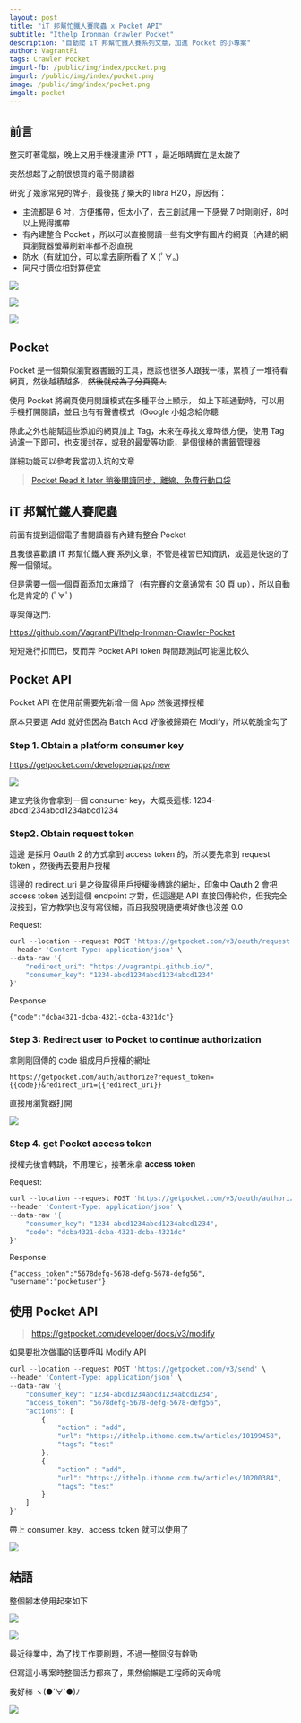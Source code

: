 ```yaml
---
layout: post
title: "iT 邦幫忙鐵人賽爬蟲 x Pocket API"
subtitle: "Ithelp Ironman Crawler Pocket"
description: "自動爬 iT 邦幫忙鐵人賽系列文章，加進 Pocket 的小專案"
author: VagrantPi
tags: Crawler Pocket
imgurl-fb: /public/img/index/pocket.png
imgurl: /public/img/index/pocket.png
image: /public/img/index/pocket.png
imgalt: pocket 
---
```


## 前言

整天盯著電腦，晚上又用手機漫畫滑 PTT ，最近眼睛實在是太酸了

突然想起了之前很想買的電子閱讀器

研究了幾家常見的牌子，最後挑了樂天的 libra H2O，原因有：

- 主流都是 6 吋，方便攜帶，但太小了，去三創試用一下感覺 7 吋剛剛好，8吋以上覺得攜帶
- 有內建整合 Pocket ，所以可以直接閱讀一些有文字有圖片的網頁（內建的網頁瀏覽器螢幕刷新率都不忍直視
- 防水（有就加分，可以拿去廁所看了 X (ﾟ∀。)
- 同尺寸價位相對算便宜

![](/public/img/post/ithone-pocket/img4.jpg)

![](/public/img/post/ithone-pocket/img3.jpg)

![](/public/img/post/ithone-pocket/img2.jpg)

## Pocket

Pocket 是一個類似瀏覽器書籤的工具，應該也很多人跟我一樣，累積了一堆待看網頁，然後越積越多，~~然後就成為了分頁魔人~~

使用 Pocket 將網頁使用閱讀模式在多種平台上顯示， 如上下班通勤時，可以用手機打開閱讀，並且也有有聲書模式（Google 小姐念給你聽

除此之外也能幫這些添加的網頁加上 Tag，未來在尋找文章時很方便，使用 Tag 過濾一下即可，也支援封存，或我的最愛等功能，是個很棒的書籤管理器

詳細功能可以參考我當初入坑的文章

> [Pocket Read it later 稍後閱讀同步、離線、免費行動口袋](https://www.playpcesor.com/2012/04/pocket-read-it-later.html)

## iT 邦幫忙鐵人賽爬蟲

前面有提到這個電子書閱讀器有內建有整合 Pocket

且我很喜歡讀 iT 邦幫忙鐵人賽 系列文章，不管是複習已知資訊，或這是快速的了解一個領域。

但是需要一個一個頁面添加太麻煩了（有完賽的文章通常有 30 頁 up），所以自動化是肯定的 (ﾟ∀ﾟ)

專案傳送門:

https://github.com/VagrantPi/Ithelp-Ironman-Crawler-Pocket

短短幾行扣而已，反而弄 Pocket API token 時間跟測試可能還比較久

## Pocket API

Pocket API 在使用前需要先新增一個 App 然後選擇授權

原本只要選 Add 就好但因為 Batch Add 好像被歸類在 Modify，所以乾脆全勾了 

### Step 1. Obtain a platform consumer key

https://getpocket.com/developer/apps/new

![](/public/img/post/ithone-pocket/create.png)

建立完後你會拿到一個 consumer key，大概長這樣: 1234-abcd1234abcd1234abcd1234

### Step2. Obtain request token

這邊 是採用 Oauth 2 的方式拿到 access token 的，所以要先拿到 request token ，然後再去要用戶授權

這邊的 redirect_uri 是之後取得用戶授權後轉跳的網址，印象中 Oauth 2 會把 access token 送到這個 endpoint 才對，但這邊是 API 直接回傳給你，但我完全沒接到，官方教學也沒有寫很細，而且我發現隨便填好像也沒差 0.0

Request:

```javascript
curl --location --request POST 'https://getpocket.com/v3/oauth/request' \
--header 'Content-Type: application/json' \
--data-raw '{
    "redirect_uri": "https://vagrantpi.github.io/",
    "consumer_key": "1234-abcd1234abcd1234abcd1234"
}'
```

Response:

```
{"code":"dcba4321-dcba-4321-dcba-4321dc"}
```

### Step 3: Redirect user to Pocket to continue authorization

拿剛剛回傳的 code 組成用戶授權的網址

```
https://getpocket.com/auth/authorize?request_token={{code}}&redirect_uri={{redirect_uri}}
```

直接用瀏覽器打開

![](/public/img/post/ithone-pocket/oauth.png)

### Step 4. get Pocket access token

授權完後會轉跳，不用理它，接著來拿 **access token**

Request:

```javascript
curl --location --request POST 'https://getpocket.com/v3/oauth/authorize' \
--header 'Content-Type: application/json' \
--data-raw '{
    "consumer_key": "1234-abcd1234abcd1234abcd1234",
    "code": "dcba4321-dcba-4321-dcba-4321dc"
}'
```

Response:

```
{"access_token":"5678defg-5678-defg-5678-defg56",
"username":"pocketuser"}
```

## 使用 Pocket API

> https://getpocket.com/developer/docs/v3/modify

如果要批次做事的話要呼叫 Modify API

```javascript
curl --location --request POST 'https://getpocket.com/v3/send' \
--header 'Content-Type: application/json' \
--data-raw '{
    "consumer_key": "1234-abcd1234abcd1234abcd1234",
    "access_token": "5678defg-5678-defg-5678-defg56",
    "actions": [
        {
            "action" : "add",
            "url": "https://ithelp.ithome.com.tw/articles/10199458",
            "tags": "test"
        },
        {
            "action" : "add",
            "url": "https://ithelp.ithome.com.tw/articles/10200384",
            "tags": "test"
        }
    ]
}'
```

帶上 consumer_key、access_token 就可以使用了


![](/public/img/post/ithone-pocket/pocket.png)


## 結語

整個腳本使用起來如下

![](/public/img/post/ithone-pocket/screen.png)

![](/public/img/post/ithone-pocket/kobo.jpg)


最近待業中，為了找工作要刷題，不過一整個沒有幹勁

但寫這小專案時整個活力都來了，果然偷懶是工程師的天命呢

我好棒 ヽ(●´∀`●)ﾉ

![](/public/img/post/ithone-pocket/meme.png)

